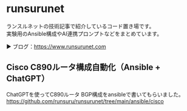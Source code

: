 # runsurunet

ランスルネットの技術記事で紹介しているコード置き場です。  
実験用のAnsible構成やAI連携プロンプトなどをまとめています。

▶ ブログ：https://www.runsurunet.com

## Cisco C890ルータ構成自動化（Ansible + ChatGPT）
ChatGPTを使ってC890ルータ BGP構成をansibleで書いてもらいました。
https://github.com/runsuru/runsurunet/tree/main/ansible/cisco
